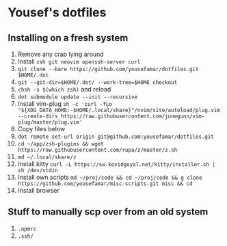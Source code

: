 # Yousef's dotfiles

## Installing on a fresh system

1. Remove any crap lying around
2. Install `zsh git neovim openssh-server curl`
3. `git clone --bare https://github.com/yousefamar/dotfiles.git $HOME/.dot`
4. `git --git-dir=$HOME/.dot/ --work-tree=$HOME checkout`
5. `chsh -s $(which zsh)` and reload
6. `dot submodule update --init --recursive`
7. Install vim-plug `sh -c 'curl -fLo "${XDG_DATA_HOME:-$HOME/.local/share}"/nvim/site/autoload/plug.vim --create-dirs https://raw.githubusercontent.com/junegunn/vim-plug/master/plug.vim'`
8. Copy files below
9. `dot remote set-url origin git@github.com:yousefamar/dotfiles.git`
10. `cd ~/app/zsh-plugins && wget https://raw.githubusercontent.com/rupa/z/master/z.sh`
11. `md ~/.local/share/z`
12. Install kitty `curl -L https://sw.kovidgoyal.net/kitty/installer.sh | sh /dev/stdin`
13. Install own scripts `md ~/proj/code && cd ~/proj/code && g clone https://github.com/yousefamar/misc-scripts.git misc && cd`
14. Install browser

## Stuff to manually scp over from an old system

1. `.npmrc`
2. `.ssh/`

